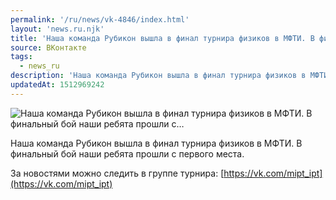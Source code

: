 ```yaml
---
permalink: '/ru/news/vk-4846/index.html'
layout: 'news.ru.njk'
title: 'Наша команда Рубикон вышла в финал турнира физиков в МФТИ. В финальный бой наши ребята прошли с'
source: ВКонтакте
tags:
  - news_ru
description: 'Наша команда Рубикон вышла в финал турнира физиков в МФТИ. В финальный бой наши ребята прошли с…'
updatedAt: 1512969242
---
```

![Наша команда Рубикон вышла в финал турнира физиков в МФТИ. В финальный бой наши ребята прошли с…](https://sun9-67.userapi.com/impf/c824604/v824604703/5043a/LHq8goG2168.jpg?size=1177x404&quality=96&proxy=1&sign=95bf94cc75699804c3ac72a5ebaad44a&c_uniq_tag=7bGorfuwMjjXYrU8ftfWgqF3piQ6ckzMO4V4tBBZ-Mw&type=album)

Наша команда Рубикон вышла в финал турнира физиков в МФТИ. В финальный бой наши ребята прошли с первого места.

За новостями можно следить в группе турнира: [https://vk.com/mipt_ipt](https://vk.com/mipt_ipt)
